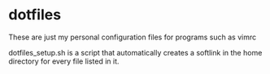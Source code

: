 # dotfiles
These are just my personal configuration files for programs such as vimrc

dotfiles_setup.sh is a script that automatically creates a softlink in the home directory for every file listed in it.
